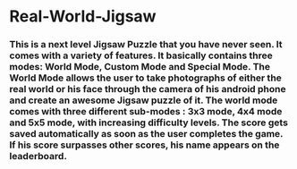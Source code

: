 # Real-World-Jigsaw
### This is a next level Jigsaw Puzzle that you have never seen. It comes with a variety of features. It basically contains three modes: World Mode, Custom Mode and Special Mode. The World Mode allows the user to take photographs of either the real world or his face through the camera of his android phone and create an awesome Jigsaw puzzle of it. The world mode comes with three different sub-modes : 3x3 mode, 4x4 mode and 5x5 mode, with increasing difficulty levels. The score gets saved automatically as soon as the user completes the game. If his score surpasses other scores, his name appears on the leaderboard. 
